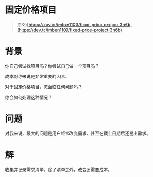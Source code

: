 # 固定价格项目

> 原文:[https://dev.to/imben1109/fixed-price-project-3h6b](https://dev.to/imben1109/fixed-price-project-3h6b)

# [](#background)背景

你自己尝试找项目吗？你尝试自己做一个项目吗？

成本对你来说是非常重要的因素。

对于固定价格项目，您面临任何问题吗？

你会如何处理这种情况？

# [](#problem)问题

对我来说，最大的问题是用户经常改变需求，甚至在截止日期后还提出需求。

# [](#solution)解

收集并记录需求清单。除了清单之外，改变还需要成本。